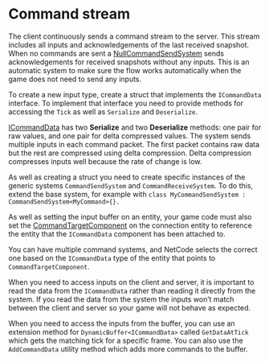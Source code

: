# Command stream

The client continuously sends a command stream to the server. This stream includes all inputs and acknowledgements of the last received snapshot. When no commands are sent a [NullCommandSendSystem](https://docs.unity3d.com/Packages/com.unity.netcode@latest/index.html?subfolder=/api/Unity.NetCode.NullCommandSendSystem.html) sends acknowledgements for received snapshots without any inputs. This is an automatic system to make sure the flow works automatically when the game does not need to send any inputs.

To create a new input type, create a struct that implements the `ICommandData` interface. To implement that interface you need to provide methods for accessing the `Tick` as well as `Serialize` and `Deserialize`.

[ICommandData](https://docs.unity3d.com/Packages/com.unity.netcode@latest/index.html?subfolder=/api/Unity.NetCode.ICommandData-1.html) has two __Serialize__ and two __Deserialize__ methods: one pair for raw values, and one pair for delta compressed values. The system sends multiple inputs in each command packet. The first packet contains raw data but the rest are compressed using delta compression. Delta compression compresses inputs well because the rate of change is low.

As well as creating a struct you need to create specific instances of the generic systems `CommandSendSystem` and `CommandReceiveSystem`. To do this, extend the base system, for example with `class MyCommandSendSystem : CommandSendSystem<MyCommand>{}.`

As well as setting the input buffer on an entity, your game code must also set the [CommandTargetComponent](https://docs.unity3d.com/Packages/com.unity.netcode@latest/index.html?subfolder=/api/Unity.NetCode.CommandTargetComponent.html) on the connection entity to reference the entity that the `ICommandData` component has been attached to.

You can have multiple command systems, and NetCode selects the correct one based on the `ICommandData` type of the entity that points to `CommandTargetComponent`.

When you need to access inputs on the client and server, it is important to read the data from the `ICommandData` rather than reading it directly from the system. If you read the data from the system the inputs won’t match between the client and server so your game will not behave as expected. 

When you need to access the inputs from the buffer, you can use an extension method for `DynamicBuffer<ICommandData>` called `GetDataAtTick` which gets the matching tick for a specific frame. You can also use the `AddCommandData` utility method which adds more commands to the buffer.
